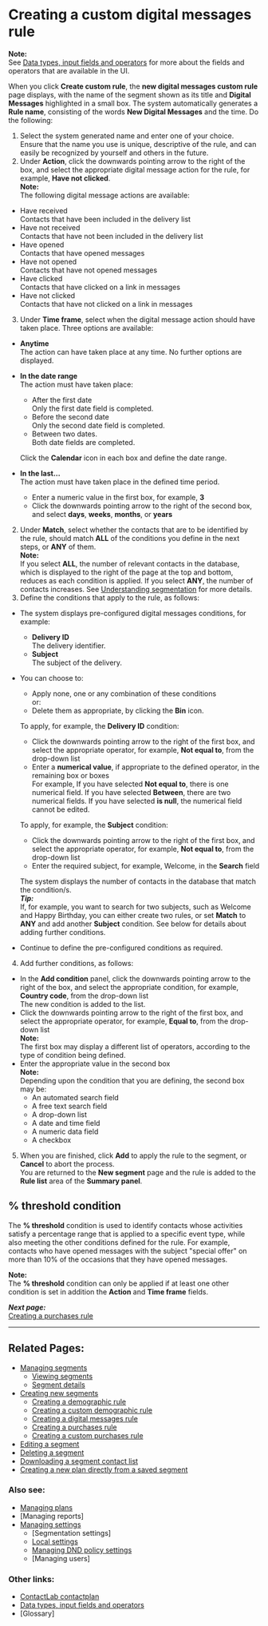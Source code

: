 # Creating a custom digital messages rule

**Note:**  
See [Data types, input fields and operators](InputBoxOperators.md) for more about the fields and operators that are available in the UI.  

When you click **Create custom rule**, the **new digital messages custom rule** page displays, with the name of the segment shown as its title and **Digital Messages** highlighted in a small box. The system automatically generates a **Rule name**, consisting of the words **New Digital Messages** and the time. Do the following:  

1. Select the system generated name and enter one of your choice.  
  Ensure that the name you use is unique, descriptive of the rule, and can easily be recognized by yourself and others in the future.  
2. Under **Action**, click the downwards pointing arrow to the right of the box, and select the appropriate digital message action for the rule, for example, **Have not clicked**.  
  **Note:**  
  The following digital message actions are available:  
  - Have received  
    Contacts that have been included in the delivery list  
  - Have not received  
    Contacts that have not been included in the delivery list  
  - Have opened  
    Contacts that have opened messages  
  - Have not opened  
    Contacts that have not opened messages  
  - Have clicked  
    Contacts that have clicked on a link in messages  
  - Have not clicked  
    Contacts that have not clicked on a link in messages  
3. Under **Time frame**, select when the digital message action should have taken place. Three options are available:  
  - **Anytime**  
    The action can have taken place at any time. No further options are displayed.  
  - **In the date range**  
    The action must have taken place:  
    - After the first date  
      Only the first date field is completed.  
    - Before the second date  
      Only the second date field is completed.  
    - Between two dates.  
      Both date fields are completed.  

    Click the **Calendar** icon in each box and define the date range.  
  - **In the last...**  
    The action must have taken place in the defined time period.  
     - Enter a numeric value in the first box, for example, **3**  
     - Click the downwards pointing arrow to the right of the second box, and select **days**, **weeks**, **months**, or **years**  
2. Under **Match**, select whether the contacts that are to be identified by the rule, should match **ALL** of the conditions you define in the next steps, or **ANY** of them.  
  **Note:**  
  If you select **ALL**, the number of relevant contacts in the database, which is displayed to the right of the page at the top and bottom, reduces as each condition is applied. If you select **ANY**, the number of contacts increases. See [Understanding segmentation](UnderstandingSegmentation.md) for more details.  
3. Define the conditions that apply to the rule, as follows:  
  - The system displays pre-configured digital messages conditions, for example:  
    - **Delivery ID**  
      The delivery identifier.  
    - **Subject**  
      The subject of the delivery.  
  - You can choose to:  
    - Apply none, one or any combination of these conditions  
     or:  
    - Delete them as appropriate, by clicking the **Bin** icon.  
  
    To apply, for example, the **Delivery ID** condition:  
    - Click the downwards pointing arrow to the right of the first box, and select the appropriate operator, for example, **Not equal to**, from the drop-down list  
    - Enter a **numerical value**, if appropriate to the defined operator, in the remaining box or boxes  
      For example, If you have selected **Not equal to**, there is one numerical field. If you have selected **Between**, there are two numerical fields. If you have selected **is null**, the numerical field cannot be edited.  
  
    To apply, for example, the **Subject** condition:  
    - Click the downwards pointing arrow to the right of the first box, and select the appropriate operator, for example, **Not equal to**, from the drop-down list  
    - Enter the required subject, for example, Welcome, in the **Search** field  
  
     The system displays the number of contacts in the database that match the condition/s.  
     ***Tip:***  
     If, for example, you want to search for two subjects, such as Welcome and Happy Birthday, you can either create two rules, or set **Match** to **ANY** and add another **Subject** condition. See below for details about adding further conditions.  

  - Continue to define the pre-configured conditions as required.  
  
4. Add further conditions, as follows:  
  - In the **Add condition** panel, click the downwards pointing arrow to the right of the box, and select the appropriate condition, for example, **Country code**, from the drop-down list  
   The new condition is added to the list.  
  - Click the downwards pointing arrow to the right of the first box, and select the appropriate operator, for example, **Equal to**, from the drop-down list  
   **Note:**  
   The first box may display a different list of operators, according to the type of condition being defined.  
  - Enter the appropriate value in the second box  
    **Note:**  
    Depending upon the condition that you are defining, the second box may be:  
      - An automated search field  
      - A free text search field  
      - A drop-down list  
      - A date and time field  
      - A numeric data field  
      - A checkbox  
  
5. When you are finished, click **Add** to apply the rule to the segment, or **Cancel** to abort the process.  
  You are returned to the **New segment** page and the rule is added to the **Rule list** area of the **Summary panel**.  

## % threshold condition  

The **% threshold** condition is used to identify contacts whose activities satisfy a percentage range that is applied to a specific event type, while also meeting the other conditions defined for the rule. For example, contacts who have opened messages with the subject "special offer" on more than 10% of the occasions that they have opened messages.  

**Note:**  
The **% threshold** condition can only be applied if at least one other condition is set in addition the **Action** and **Time frame** fields.  

***Next page:***  
[Creating a purchases rule](CreatingPurchasesRule.md)  

----------

## Related Pages:  

- [Managing segments](ManagingSegments.md)  
  - [Viewing segments](ViewingSegments.md)  
  - [Segment details](SegmentDetails.md)  
- [Creating new segments](CreatingNewSegments.md)  
  - [Creating a demographic rule](CreatingDemographicRule.md)  
  - [Creating a custom demographic rule](CreatingCustomDemographicRule.md)  
  - [Creating a digital messages rule](CreatingDigitalMessagesRule.md)  
  - [Creating a purchases rule](CreatingPurchasesRule.md)  
  - [Creating a custom purchases rule](CreatingCustomPurchasesRule.md)  
- [Editing a segment](EditingSegment.md)  
- [Deleting a segment](DeletingSegment.md)  
- [Downloading a segment contact list](DownloadingSegmentContactList.md)  
- [Creating a new plan directly from a saved segment](CreatingPlanFromSegment.md)  

### Also see:  

- [Managing plans](ManagingPlans.md)  
- [Managing reports]  
- [Managing settings](ManagingSettings.md)  
  - [Segmentation settings]  
  - [Local settings](LocalSettings.md)  
  - [Managing DND policy settings](ManagingDND.md)  
  - [Managing users]  

### Other links:  

- [ContactLab contactplan](Home.md)  
- [Data types, input fields and operators](InputBoxOperators.md)  
- [Glossary]  
